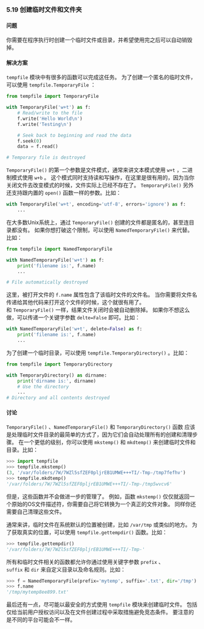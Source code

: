 ### 5.19 创建临时文件和文件夹

#### 问题

你需要在程序执行时创建一个临时文件或目录，并希望使用完之后可以自动销毁掉。

#### 解决方案

`tempfile` 模块中有很多的函数可以完成这任务。 为了创建一个匿名的临时文件，可以使用 `tempfile.TemporaryFile` ：

```python
from tempfile import TemporaryFile

with TemporaryFile('w+t') as f:
    # Read/write to the file
    f.write('Hello World\n')
    f.write('Testing\n')

    # Seek back to beginning and read the data
    f.seek(0)
    data = f.read()

# Temporary file is destroyed
```

`TemporaryFile()` 的第一个参数是文件模式，通常来讲文本模式使用 `w+t` ，二进制模式使用 `w+b` 。 这个模式同时支持读和写操作，在这里是很有用的，因为当你关闭文件去改变模式的时候，文件实际上已经不存在了。 `TemporaryFile()` 另外还支持跟内置的 `open()` 函数一样的参数。比如：

```python
with TemporaryFile('w+t', encoding='utf-8', errors='ignore') as f:
    ...
```

在大多数Unix系统上，通过 `TemporaryFile()` 创建的文件都是匿名的，甚至连目录都没有。 如果你想打破这个限制，可以使用 `NamedTemporaryFile()` 来代替。比如：

```python
from tempfile import NamedTemporaryFile

with NamedTemporaryFile('w+t') as f:
    print('filename is:', f.name)
    ...

# File automatically destroyed
```

这里，被打开文件的 `f.name` 属性包含了该临时文件的文件名。 当你需要将文件名传递给其他代码来打开这个文件的时候，这个就很有用了。 和 `TemporaryFile()` 一样，结果文件关闭时会被自动删除掉。 如果你不想这么做，可以传递一个关键字参数 `delte=False` 即可。比如：

```python
with NamedTemporaryFile('w+t', delete=False) as f:
    print('filename is:', f.name)
    ...
```

为了创建一个临时目录，可以使用 `tempfile.TemporaryDirectory()` 。比如：

```python
from tempfile import TemporaryDirectory

with TemporaryDirectory() as dirname:
    print('dirname is:', dirname)
    # Use the directory
    ...
# Directory and all contents destroyed
```

#### 讨论

`TemporaryFile()` 、`NamedTemporaryFile()` 和 `TemporaryDirectory()` 函数 应该是处理临时文件目录的最简单的方式了，因为它们会自动处理所有的创建和清理步骤。 在一个更低的级别，你可以使用 `mkstemp()` 和 `mkdtemp()` 来创建临时文件和目录。比如：

```python
>>> import tempfile
>>> tempfile.mkstemp()
(3, '/var/folders/7W/7WZl5sfZEF0pljrEB1UMWE+++TI/-Tmp-/tmp7fefhv')
>>> tempfile.mkdtemp()
'/var/folders/7W/7WZl5sfZEF0pljrEB1UMWE+++TI/-Tmp-/tmp5wvcv6'
```

但是，这些函数并不会做进一步的管理了。 例如，函数 `mkstemp()` 仅仅就返回一个原始的OS文件描述符，你需要自己将它转换为一个真正的文件对象。 同样你还需要自己清理这些文件。

通常来讲，临时文件在系统默认的位置被创建，比如 `/var/tmp` 或类似的地方。 为了获取真实的位置，可以使用 `tempfile.gettempdir()` 函数。比如：

```python
>>> tempfile.gettempdir()
'/var/folders/7W/7WZl5sfZEF0pljrEB1UMWE+++TI/-Tmp-'
```

所有和临时文件相关的函数都允许你通过使用关键字参数 `prefix` 、`suffix` 和 `dir` 来自定义目录以及命名规则。比如：

```python
>>> f = NamedTemporaryFile(prefix='mytemp', suffix='.txt', dir='/tmp')
>>> f.name
'/tmp/mytemp8ee899.txt'
```

最后还有一点，尽可能以最安全的方式使用 `tempfile` 模块来创建临时文件。 包括仅给当前用户授权访问以及在文件创建过程中采取措施避免竞态条件。 要注意的是不同的平台可能会不一样。